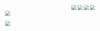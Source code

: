<div align="center">
	<img src="https://img.shields.io/badge/HTML5-E34F26?style=flat&logo=HTML5&logoColor=white" />
	<img src="https://img.shields.io/badge/CSS3-1572B6?style=flat&logo=CSS3&logoColor=white" />
	<img src="https://img.shields.io/badge/JavaScript-1572B6?style=flat&logo=JavaScript&logoColor=white" />
	<img src="https://img.shields.io/badge/TypeScript-1572B6?style=flat&logo=TypeScript&logoColor=white" />
</div>
<img src="https://github-readme-stats.vercel.app/api/top-langs/?username=taeyuun&layout=compact"><br><br>
<img src="https://github-readme-stats.vercel.app/api?username=taeyuuun&show_icons=true">
